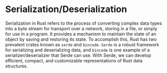 # Serialization/Deserialization

Serialization in Rust refers to the process of converting complex data types into a byte stream for transport over a network, storing in a file, or simply for use in a program. It provides a mechanism to maintain the state of an object by saving and restoring its state. To accomplish this, Rust has two prevalent crates known as `serde` and `bincode`. `Serde` is a robust framework for serializing and deserializing data, and `bincode` is one example of a serializer/deserializer that Serde can use. With Serde, we can develop efficient, compact, and customizable representations of Rust data structures.